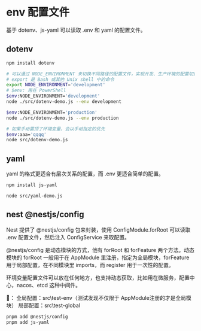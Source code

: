 # env 配置文件

基于 dotenv、js-yaml 可以读取 .env 和 yaml 的配置文件。

## dotenv

```sh
npm install dotenv

# 可以通过 NODE_ENVIRONMENT 来切换不同路径的配置文件，实现开发、生产环境的配置切换。
# export 是 Bash 或其他 Unix shell 中的命令
export NODE_ENVIRONMENT='development'
# $env: 用在 PowerShell
$env:NODE_ENVIRONMENT='development'
node ./src/dotenv-demo.js --env development

$env:NODE_ENVIRONMENT='production'
node ./src/dotenv-demo.js --env production

# 如果手动置顶了环境变量，会以手动指定的优先
$env:aaa='qqqq'
node src/dotenv-demo.js
```

## yaml

yaml 的格式更适合有层次关系的配置，而 .env 更适合简单的配置。

```sh
npm install js-yaml

node src/yaml-demo.js
```

## nest @nestjs/config

Nest 提供了 @nestjs/config 包来封装，使用 ConfigModule.forRoot 可以读取 .env 配置文件，然后注入 ConfigService 来取配置。

@nestjs/config 是动态模块的方式，他有 forRoot 和 forFeature 两个方法。动态模块的 forRoot 一般用于在 AppModule 里注册，指定为全局模块，forFeature 用于局部配置，在不同模块里 imports，而 register 用于一次性的配置。

环境变量配置文件可以放在任何地方，也支持动态获取，比如用在微服务，配置中心，nacos、etcd 这种中间件。

🌰：
全局配置：src\test-env（测试发现不仅限于 AppModule注册的才是全局模块）
局部配置：src\test-global

```sh
pnpm add @nestjs/config
pnpm add js-yaml
```